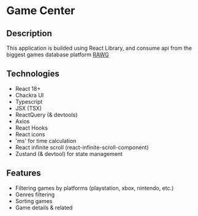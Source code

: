 # Game Center

## Description

This application is builded using React Library, and consume api from the biggest games database platform [RAWG](https://rawg.io/)

## Technologies

- React 18+
- Chackra UI
- Typescript
- JSX (TSX)
- ReactQuery (& devtools)
- Axios
- React Hooks
- React icons
- 'ms' for time calculation
- React infinite scroll (react-infinite-scroll-component)
- Zustand (& devtool) for state management

## Features

- Filtering games by platforms (playstation, xbox, nintendo, etc.)
- Genres filtering
- Sorting games
- Game details & related
